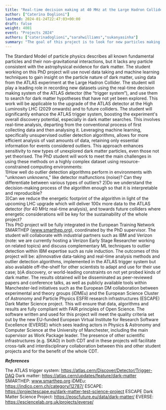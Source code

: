 ```yaml
---
title: "Real-time decision making at 40 MHz at the Large Hadron Collider"
author: ["Caterina Doglioni"]
lastmod: 2024-01-24T22:47:03+00:00
draft: false
weight: 4001
event: "Projects 2024"
authors: ["caterinadoglioni","sarahwilliams","sukanyasinha"]
summary: "The goal of this project is to look for new particles making up 85% of the matter in the universe (dark matter), utilising novel data-taking and ML techniques at the ATLAS detector at the Large Hadron Collider. Challenges include handling realistic detector environments, ensuring interpretability, and reducing energy footprints. Outcomes include insights on dark matter, innovative methods and algorithms disseminated through peer-reviewed papers and tools compliant with Open Science principles. "
---
```


The Standard Model of particle physics describes all known fundamental particles and their non-gravitational interactions, but it lacks any particle consistent with the astrophysical evidence for dark matter. 
The student working on this PhD project will use novel data taking and machine learning techniques to gain insight on the particle nature of dark matter, using data from the ATLAS experiment at the Large Hadron Collider. The student will play a leading role in recording new datasets using the real-time decision making system of the ATLAS detector (the “trigger system”), and use them to search for dark matter hypotheses that have not yet been explored. This work will be applicable to the upgrade of the ATLAS detector at the High Luminosity LHC (2029 onwards) and to future colliders. 
The student will significantly enhance the ATLAS trigger system, boosting the experiment's overall discovery potential, especially in dark matter searches. This involves real-time analysis, departing from the conventional process of first collecting data and then analysing it. Leveraging machine learning, specifically unsupervised outlier detection algorithms, allows for more efficient analysis of vast amounts of data, retaining only essential information for events considered outliers. This approach enhances sensitivity to new types of unexplored dark matter particles, even those not yet theorised.
The PhD student will work to meet the main challenges in using these methods on a highly complex dataset using resource-constrained computing environments:  
1)How well do outlier detection algorithms perform in environments with "unknown unknowns," like detector malfunctions (noise)? Can they differentiate between various types of outliers?
2)Do we understand the decision-making process of the algorithm enough so that it is interpretable and reproducible?   
3)Can we reduce the energetic footprint of the algorithm in light of the upcoming LHC upgrade which will deliver 100x more data to the ATLAS detector (for 40 MHz real-time analysis), and towards future colliders where energetic considerations will be key for the sustainability of the whole project?  
This PhD project will be fully integrated in the European Training Network SMARTHEP (www.smarthep.org), coordinated by the PhD supervisor. The student will collaborate with industrial partners such as IBM and Verizon (note: we are currently hosting a Verizon Early Stage Researcher working on related topics)  and discuss complementary ML techniques to outlier detection within IBM expertise such as rule induction. 
The outcomes of this project will be: 
a)Innovative data-taking and real-time analysis methods and outlier detection algorithms, implemented in the ATLAS trigger system but also available off-the-shelf for other scientists to adapt and use for their use case; 
b)A discovery, or world-leading constraints on not yet probed kinds of dark matter. 
The results obtained will be disseminated as peer-reviewed papers and conference talks, as well as publicly available tools within Manchester-led initiatives such as the European DM collaboration between experimental and theory groups (iDMEu) and the European Science Cluster of Astronomy and Particle Physics ESFRI research infrastructures (ESCAPE) Dark Matter Science project. This will ensure that data, algorithms and results are fully compliant with FAIR principles of Open Science. The software written and used for this project will meet the quality criteria set out by the new EU-funded European Virtual Institute for Research Software Excellence (EVERSE) which sees leading actors in Physics & Astronomy and Computer Science at the University of Manchester, including the main supervisor as Work Package leader.  The presence of other scientific infrastructures (e.g. SKAO) in both CDT and in these projects will facilitate cross-talk and interdisciplinary collaboration between this and other student projects and for the benefit of the whole CDT. 

***References***

The ATLAS trigger system: https://atlas.cern/Discover/Detector/Trigger-DAQ
Dark matter: https://atlas.cern/updates/feature/dark-matter
SMARTHEP: www.smarthep.org
iDMEu: https://indico.cern.ch/category/12787/
ESCAPE: https://projectescape.eu/dark-matter-test-science-project
ESCAPE Dark Matter Science Project: https://eoscfuture.eu/data/dark-matter/
EVERSE: https://esciencelab.org.uk/projects/everse/